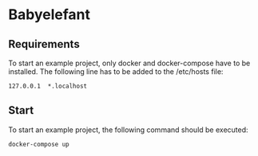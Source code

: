 # Babyelefant #

## Requirements ##

To start an example project, only docker and docker-compose have to be installed.
The following line has to be added to the /etc/hosts file:

```text
127.0.0.1  *.localhost
```

## Start ##

To start an example project, the following command should be executed:

```shell
docker-compose up
```
